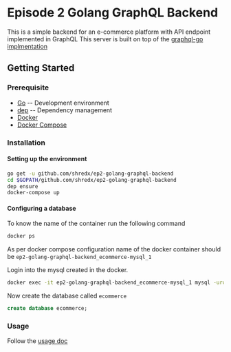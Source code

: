 # Episode 2 Golang GraphQL Backend
This is a simple backend for an e-commerce platform with API endpoint implemented in GraphQL
This server is built on top of the [graphql-go implmentation](https://github.com/graphql-go/graphql)

## Getting Started

### Prerequisite
* [Go](https://golang.org/doc/install) -- Development environment
* [dep](https://golang.github.io/dep/docs/installation.html) -- Dependency management
* [Docker](https://www.docker.com/products/docker-desktop)
* [Docker Compose](https://docs.docker.com/compose/install/)

### Installation
#### Setting up the environment
```sh
go get -u github.com/shredx/ep2-golang-graphql-backend
cd $GOPATH/github.com/shredx/ep2-golang-graphql-backend
dep ensure
docker-compose up
```
#### Configuring a database
 To know the name of the container run the following command
 ```sh
 docker ps
 ```
 As per docker compose configuration name of the docker container should be `ep2-golang-graphql-backend_ecommerce-mysql_1`

Login into the mysql created in the docker.
```sh
docker exec -it ep2-golang-graphql-backend_ecommerce-mysql_1 mysql -uroot -proot
```
Now create the database called `ecommerce`
```sql
create database ecommerce;
```

### Usage
Follow the [usage doc](./Usage.md)